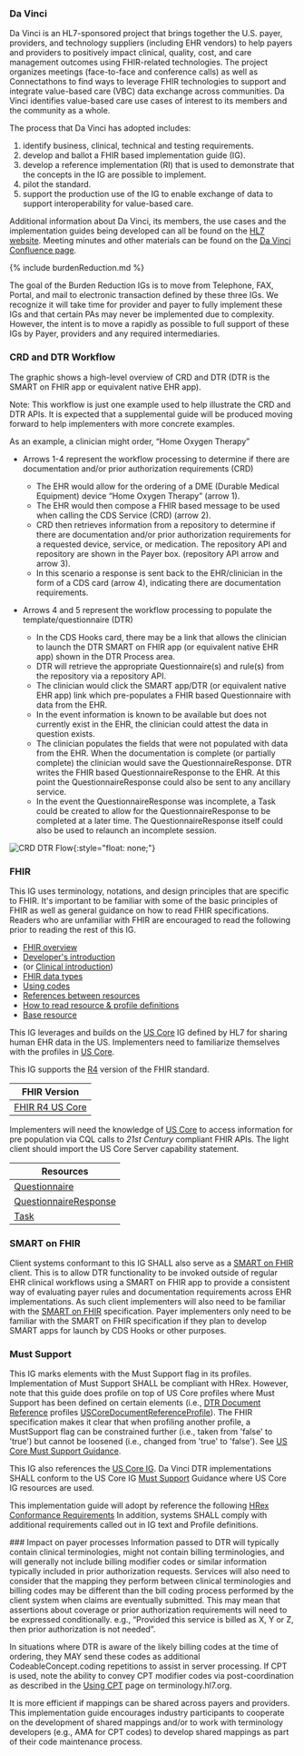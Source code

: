 ### Da Vinci
Da Vinci is an HL7-sponsored project that brings together the U.S. payer, providers, and technology suppliers (including EHR vendors)  to help payers and providers to positively impact clinical, quality, cost, and care management outcomes using FHIR-related technologies. The project organizes meetings (face-to-face and conference calls) as well as Connectathons to find ways to leverage FHIR technologies to support and integrate value-based care (VBC) data exchange across communities. Da Vinci identifies value-based care use cases of interest to its members and the community as a whole.

The process that Da Vinci has adopted includes:
1. identify business, clinical, technical and testing requirements.
2. develop and ballot a FHIR based implementation guide (IG).
3. develop a reference implementation (RI) that is used to demonstrate that the concepts in the IG are possible to implement.
4. pilot the standard.
5. support the production use of the IG to enable exchange of data to support interoperability for value-based care.

Additional information about Da Vinci, its members, the use cases and the implementation guides being developed can all be found on the [HL7 website](http://www.hl7.org/about/davinci). Meeting minutes and other materials can be found on the [Da Vinci Confluence page](https://confluence.hl7.org/display/DVP).

{% include burdenReduction.md %}

The goal of the Burden Reduction IGs is to move from Telephone, FAX, Portal, and mail to electronic transaction defined by these three IGs.  We recognize it will take time for provider and payer to fully implement these IGs and that certain PAs may never be implemented due to complexity.  However, the intent is to move a rapidly as possible to full support of these IGs by Payer, providers and any required intermediaries.

### CRD and DTR Workflow
The graphic shows a high-level overview of CRD and DTR (DTR is the SMART on FHIR app or equivalent native EHR app).

Note: This workflow is just one example used to help illustrate the CRD and DTR APIs. It is expected that a supplemental guide will be produced moving forward to 
help implementers with more concrete examples.
 
As an example, a clinician might order, “Home Oxygen Therapy”
* Arrows 1-4 represent the workflow processing to determine if there are documentation and/or prior authorization requirements (CRD)
  * The EHR would allow for the ordering of a DME (Durable Medical Equipment) device “Home Oxygen Therapy” (arrow 1).
  * The EHR would then compose a FHIR based message to be used when calling the CDS Service (CRD) (arrow 2).
  * CRD then retrieves information from a repository to determine if there are documentation and/or prior authorization requirements for a requested device, service, or medication. The repository API and repository are shown in the Payer box. (repository API arrow and arrow 3).
  * In this scenario a response is sent back to the EHR/clinician in the form of a CDS card (arrow 4), indicating there are documentation requirements.
	
* Arrows 4 and 5 represent the workflow processing to populate the template/questionnaire (DTR)   
  * In the CDS Hooks card, there may be a link that allows the clinician to launch the DTR SMART on FHIR app (or equivalent native EHR app) shown in the DTR Process area.
  * DTR will retrieve the appropriate Questionnaire(s) and rule(s) from the repository via a repository API.
  * The clinician would click the SMART app/DTR (or equivalent native EHR app) link which pre-populates a FHIR based Questionnaire with data from the EHR.
  * In the event information is known to be available but does not currently exist in the EHR, the clinician could attest the data in question exists.
  * The clinician populates the fields that were not populated with data from the EHR. When the documentation is complete (or partially complete) the clinician would save the QuestionnaireResponse. DTR writes the FHIR based QuestionnaireResponse to the EHR. At this point the QuestionnaireResponse could also be sent to any ancillary service.
  * In the event the QuestionnaireResponse was incomplete, a Task could be created to allow for the QuestionnaireResponse to be completed at a later time. The QuestionnaireResponse itself could also be used to relaunch an incomplete session.

![CRD DTR Flow](CRD_DTR_Flow.png){:style="float: none;"}

### FHIR
This IG uses terminology, notations, and design principles that are specific to FHIR. It's important to be familiar with some of the basic principles of FHIR as well
as general guidance on how to read FHIR specifications. Readers who are unfamiliar with FHIR are encouraged to read the following prior to reading the rest of this IG.

* [FHIR overview]({{site.data.fhir.path}}overview.html)
* [Developer's introduction]({{site.data.fhir.path}}overview-dev.html)
* (or [Clinical introduction]({{site.data.fhir.path}}overview-clinical.html))
* [FHIR data types]({{site.data.fhir.path}}datatypes.html)
* [Using codes]({{site.data.fhir.path}}terminologies.html)
* [References between resources]({{site.data.fhir.path}}references.html)
* [How to read resource & profile definitions]({{site.data.fhir.path}}formats.html)
* [Base resource]({{site.data.fhir.path}}resource.html)

This IG leverages and builds on the [US Core](http://hl7.org/fhir/us/core/STU3.1.1/) IG defined by HL7 for sharing human EHR data in the US.  Implementers need to familiarize themselves with the profiles in [US Core](http://hl7.org/fhir/us/core/STU3.1.1/). 

This IG supports the [R4](http://hl7.org/fhir/R4/index.html) version of the FHIR standard.

| FHIR Version |
| ------------ |
| [FHIR R4 US Core](http://hl7.org/fhir/us/core/STU3.1.1/) |  

Implementers will need the knowledge of [US Core](http://hl7.org/fhir/us/core/STU3.1.1/) to access information for pre population via CQL calls to *21st Century* compliant FHIR APIs. The light client should import the US Core Server capability statement.  

| Resources |
| ------------ |
| [Questionnaire](http://hl7.org/fhir/R4/questionnaire.html) |
| [QuestionnaireResponse](http://hl7.org/fhir/R4/questionnaireresponse.html) |
| [Task](http://hl7.org/fhir/R4/task.html) |


### SMART on FHIR
Client systems conformant to this IG SHALL also serve as a [SMART on FHIR](http://hl7.org/fhir/smart-app-launch) client. This is to allow DTR functionality to be invoked outside of regular EHR clinical workflows using a SMART on FHIR app to provide a consistent way of evaluating payer rules and documentation requirements across EHR implementations. As such client implementers will also need to be familiar with the [SMART on FHIR](http://hl7.org/fhir/smart-app-launch) specification. Payer implementers only need to be familiar with the SMART on FHIR specification if they plan to develop SMART apps for launch by CDS Hooks or other purposes.

### Must Support
This IG marks elements with the Must Support flag in its profiles.  Implementation of Must Support SHALL be compliant with HRex. However, note that this guide does profile on top of US Core profiles where Must Support has been defined on certain elements (i.e., [DTR Document Reference](https://build.fhir.org/ig/HL7/davinci-dtr/StructureDefinition-dtr-documentreference-r4.html) profiles [USCoreDocumentReferenceProfile](http://hl7.org/fhir/us/core/STU3.1.1/StructureDefinition-us-core-documentreference.html)). The FHIR specification makes it clear that when profiling another profile, a MustSupport flag can be constrained further (i.e., taken from 'false' to 'true') but cannot be loosened (i.e., changed from 'true' to 'false').  See [US Core Must Support Guidance](https://hl7.org/fhir/us/core/STU3.1.1/general-guidance.html#must-support).

This IG also references the [US Core IG](http://hl7.org/fhir/us/core/STU3.1.1/). Da Vinci DTR implementations SHALL conform to the US Core IG [Must Support](https://hl7.org/fhir/us/core/STU3.1.1/general-guidance.html#must-support) Guidance where US Core IG resources are used.

This implementation guide will adopt by reference the following [HRex Conformance Requirements](http://build.fhir.org/ig/HL7/davinci-ehrx/conformance.html)  In addition, systems SHALL comply with additional requirements called out in IG text and Profile definitions.

<div markdown="1" class="new-content">
### Impact on payer processes
Information passed to DTR will typically contain clinical terminologies, might not contain billing terminologies, and will generally not include billing modifier codes or similar information typically included in prior authorization requests. Services will also need to consider that the mapping they perform between clinical terminologies and billing codes may be different than the bill coding process performed by the client system when claims are eventually submitted. This may mean that assertions about coverage or prior authorization requirements will need to be expressed conditionally. e.g., “Provided this service is billed as X, Y or Z, then prior authorization is not needed”.  

In situations where DTR is aware of the likely billing codes at the time of ordering, they MAY send these codes as additional CodeableConcept.coding repetitions to assist in server processing. If CPT is used, note the ability to convey CPT modifier codes via post-coordination as described in the [Using CPT](https://terminology.hl7.org/CPT.html) page on terminology.hl7.org.  

It is more efficient if mappings can be shared across payers and providers. This implementation guide encourages industry participants to cooperate on the development of shared mappings and/or to work with terminology developers (e.g., AMA for CPT codes) to develop shared mappings as part of their code maintenance process.
</div>